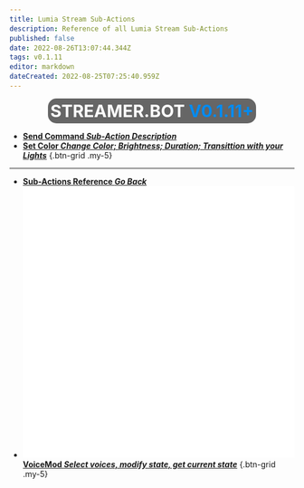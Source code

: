 ```yaml
---
title: Lumia Stream Sub-Actions
description: Reference of all Lumia Stream Sub-Actions
published: false
date: 2022-08-26T13:07:44.344Z
tags: v0.1.11
editor: markdown
dateCreated: 2022-08-25T07:25:40.959Z
---
```


<span style="background-color: #666666; padding: 4px; border-radius: 15px; font-size: 30px; margin:auto; display:table;"><b style="color: #ffffff;">STREAMER.BOT</b><b style="color: #008bf1;"> V0.1.11+</b></span></div>

* [<i class="mdi mdi-slash-forward-box" style="color: #FF4566;"></i>**Send Command *Sub-Action Description***](/en/Sub-Actions/Lumia-Stream/Send-Command)
* [<i class="mdi mdi-format-color-fill" style="color: #FF4566;"></i>**Set Color *Change Color; Brightness; Duration; Transittion with your Lights***](/en/Sub-Actions/Lumia-Stream/Set-Color)
{.btn-grid .my-5}

---

- [<i class="mdi mdi-chevron-left"></i>**Sub-Actions Reference *Go Back***](/en/Sub-Actions)
- [<img src="/logos/voicemod.png"/>**VoiceMod *Select voices, modify state, get current state***](/en/Sub-Actions/VoiceMod)
{.btn-grid .my-5}